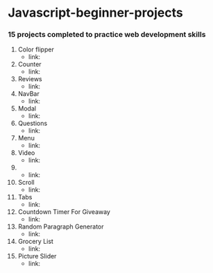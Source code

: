 # Javascript-beginner-projects

### 15 projects completed to practice web development skills

1. Color flipper
    - link:
2. Counter
    - link: 
3. Reviews
    - link:
4. NavBar
    - link:
5. Modal
    - link:
6. Questions
    - link:
7. Menu
    - link:
8. Video
    - link:
9. 
    - link:
10. Scroll
    - link:
11. Tabs
    - link:
12. Countdown Timer For Giveaway
    - link:
13. Random Paragraph Generator
    - link: 
14. Grocery List
    - link:
15. Picture Slider
    - link:



